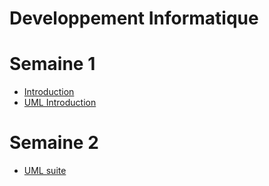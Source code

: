 # Developpement Informatique

# Semaine 1
- [Introduction](./semaine_1/introduction.md)
- [UML Introduction](./semaine_1/UML.md)

# Semaine 2
- [UML suite](./semaine_2/UML_suite.md)
